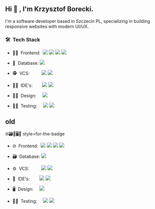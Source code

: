 ## Hi 👋 , I'm Krzysztof Borecki.
I'm a software developer based in Szczecin PL, specializing in building responsive websites with modern UI/UX.
### 🛠&nbsp;&nbsp;Tech Stack 
- 👨‍🎤&nbsp;&nbsp;Frontend:&nbsp;
<a href="https://react.dev/" ><img src="https://img.shields.io/badge/React-20232A?style=flat&logo=react&logoColor=61DAFB" /></a>
<a href="https://nextjs.org/"><img src="https://img.shields.io/badge/-Next.js-000000?style=flat&logo=next.js" /></a>
<a href="https://www.typescriptlang.org/"><img src="https://img.shields.io/badge/TypeScript-007ACC?style=flat&logo=typescript&logoColor=white" /></a>
<a href="https://tailwindcss.com/"><img src="https://img.shields.io/badge/-tailwind-38BDF8?style=flat&logo=tailwindcss&logoColor=white" /></a>
 
- 🧙&nbsp;&nbsp;Database:
<a href="https://supabase.com/"><img src="https://img.shields.io/badge/Supabase-1B1B1B?style=flat&logo=supabase&logoColor=3FCF8E" /></a>

- 🕵️&nbsp;&nbsp;VCS:&nbsp;&nbsp;&nbsp;&nbsp;&nbsp;&nbsp;&nbsp;&nbsp;&nbsp;
<a href="https://git-scm.com/"><img src="https://img.shields.io/badge/GIT-E44C30?style=flat&logo=git&logoColor=white" /></a>
<a href="https://github.com"><img src="https://img.shields.io/badge/GitHub-181717?style=flat&logo=github&logoColor=white" /></a>

- 👨‍🏭&nbsp;&nbsp;IDE's:&nbsp;&nbsp;&nbsp;&nbsp;&nbsp;&nbsp;&nbsp;
<a href="https://code.visualstudio.com/"><img src="https://img.shields.io/badge/-Visual%20Studio%20Code-007ACC?style=flat&logo=visual-studio-code&logoColor=white" /></a>
<a href="https://www.jetbrains.com/webstorm/"><img src="https://img.shields.io/badge/-Webstorm-000000?style=flat&logo=webstorm&logoColor=white" /></a>

- 👨‍🎨&nbsp;&nbsp;Design:&nbsp;&nbsp;&nbsp;&nbsp;
<a href="https://www.figma.com/"><img src="https://img.shields.io/badge/-Figma-F24E1E?style=flat&logo=figma&logoColor=white" /></a>

- 👨‍🔬&nbsp;&nbsp;Testing:&nbsp;&nbsp;&nbsp;&nbsp;
<a href="https://jestjs.io/"><img src="https://img.shields.io/badge/Jest-99435C?style=flat&logo=Jest&logoColor=white" /></a>
<a href="https://testing-library.com/"><img src="https://img.shields.io/badge/React%20Testing%20Library-26292F?style=flat&logo=testing-library&logoColor=F23D3D"/></a>




## old
🌐🗃️🔧🖥🔬 style=for-the-badge
- 🌐&nbsp;&nbsp;Frontend:&nbsp;
    <a href="https://react.dev/" ><img src="https://img.shields.io/badge/-React-0A1A2F?style=flat&logo=react"/></a>
    <a href="https://nextjs.org/"><img src="https://img.shields.io/badge/-Next.js-0A1A2F?style=flat&logo=next.js" /></a>
    <a href="https://www.typescriptlang.org/"><img src="https://img.shields.io/badge/-TypeScript-0A1A2F?style=flat&logo=typescript" /></a>
    <a href="https://tailwindcss.com/"><img src="https://img.shields.io/badge/-tailwind-0A1A2F?style=flat&logo=tailwindcss" /></a>
    
- 🗃️&nbsp;&nbsp;Database:
    <a href="https://supabase.com/"><img src="https://img.shields.io/badge/-Supabase-0A1A2F?style=flat&logo=supabase" /></a>
    
- ⚙️&nbsp;&nbsp;VCS:&nbsp;&nbsp;&nbsp;&nbsp;&nbsp;&nbsp;&nbsp;&nbsp;&nbsp;
    <a href="https://git-scm.com/"><img src="https://img.shields.io/badge/-Git-0A1A2F?style=flat&logo=git" /></a>
    <a href="https://github.com"><img src="https://img.shields.io/badge/-GitHub-0A1A2F?style=flat&logo=github" /></a>
    
- 🔧&nbsp;&nbsp;IDE's:&nbsp;&nbsp;&nbsp;&nbsp;&nbsp;&nbsp;&nbsp;
    <a href="https://code.visualstudio.com/"><img src="https://img.shields.io/badge/-Visual%20Studio%20Code-0A1A2F?style=flat&logo=visual-studio-code&logoColor=007ACC" /></a>
    <a href="https://www.jetbrains.com/webstorm/"><img src="https://img.shields.io/badge/-Webstorm-0A1A2F?style=flat&logo=webstorm" /></a>
    
- 🖥&nbsp;&nbsp;Design:&nbsp;&nbsp;&nbsp;&nbsp;
    <a href="https://www.figma.com/"><img src="https://img.shields.io/badge/-Figma-0A1A2F?style=flat&logo=figma" /></a>
    
- 👨‍🔬&nbsp;&nbsp;Testing:&nbsp;&nbsp;&nbsp;&nbsp;
    <a href="https://jestjs.io/"><img src="https://img.shields.io/badge/Jest-0A1A2F?style=flat&logo=Jest" /></a>
    <a href="https://testing-library.com/"><img src="https://img.shields.io/badge/React%20Testing%20Library-0A1A2F?style=flat&logo=testing-library"/></a>
